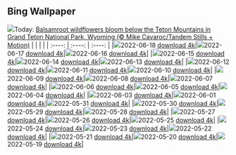 ## Bing Wallpaper
![](./wallpaper/2022-06-18.jpg)Today: [Balsamroot wildflowers bloom below the Teton Mountains in Grand Teton National Park, Wyoming (© Mike Cavaroc/Tandem Stills + Motion)](./wallpaper/2022-06-18.jpg)
|      |      |      |
| :----: | :----: | :----: |
|![](./wallpaper/2022-06-18_sm.jpg)2022-06-18 [download 4k](./wallpaper/2022-06-18.jpg)|![](./wallpaper/2022-06-17_sm.jpg)2022-06-17 [download 4k](./wallpaper/2022-06-17.jpg)|![](./wallpaper/2022-06-16_sm.jpg)2022-06-16 [download 4k](./wallpaper/2022-06-16.jpg)|
|![](./wallpaper/2022-06-15_sm.jpg)2022-06-15 [download 4k](./wallpaper/2022-06-15.jpg)|![](./wallpaper/2022-06-14_sm.jpg)2022-06-14 [download 4k](./wallpaper/2022-06-14.jpg)|![](./wallpaper/2022-06-13_sm.jpg)2022-06-13 [download 4k](./wallpaper/2022-06-13.jpg)|
|![](./wallpaper/2022-06-12_sm.jpg)2022-06-12 [download 4k](./wallpaper/2022-06-12.jpg)|![](./wallpaper/2022-06-11_sm.jpg)2022-06-11 [download 4k](./wallpaper/2022-06-11.jpg)|![](./wallpaper/2022-06-10_sm.jpg)2022-06-10 [download 4k](./wallpaper/2022-06-10.jpg)|
|![](./wallpaper/2022-06-09_sm.jpg)2022-06-09 [download 4k](./wallpaper/2022-06-09.jpg)|![](./wallpaper/2022-06-08_sm.jpg)2022-06-08 [download 4k](./wallpaper/2022-06-08.jpg)|![](./wallpaper/2022-06-07_sm.jpg)2022-06-07 [download 4k](./wallpaper/2022-06-07.jpg)|
|![](./wallpaper/2022-06-06_sm.jpg)2022-06-06 [download 4k](./wallpaper/2022-06-06.jpg)|![](./wallpaper/2022-06-05_sm.jpg)2022-06-05 [download 4k](./wallpaper/2022-06-05.jpg)|![](./wallpaper/2022-06-04_sm.jpg)2022-06-04 [download 4k](./wallpaper/2022-06-04.jpg)|
|![](./wallpaper/2022-06-03_sm.jpg)2022-06-03 [download 4k](./wallpaper/2022-06-03.jpg)|![](./wallpaper/2022-06-01_sm.jpg)2022-06-01 [download 4k](./wallpaper/2022-06-01.jpg)|![](./wallpaper/2022-05-31_sm.jpg)2022-05-31 [download 4k](./wallpaper/2022-05-31.jpg)|
|![](./wallpaper/2022-05-30_sm.jpg)2022-05-30 [download 4k](./wallpaper/2022-05-30.jpg)|![](./wallpaper/2022-05-29_sm.jpg)2022-05-29 [download 4k](./wallpaper/2022-05-29.jpg)|![](./wallpaper/2022-05-28_sm.jpg)2022-05-28 [download 4k](./wallpaper/2022-05-28.jpg)|
|![](./wallpaper/2022-05-27_sm.jpg)2022-05-27 [download 4k](./wallpaper/2022-05-27.jpg)|![](./wallpaper/2022-05-26_sm.jpg)2022-05-26 [download 4k](./wallpaper/2022-05-26.jpg)|![](./wallpaper/2022-05-25_sm.jpg)2022-05-25 [download 4k](./wallpaper/2022-05-25.jpg)|
|![](./wallpaper/2022-05-24_sm.jpg)2022-05-24 [download 4k](./wallpaper/2022-05-24.jpg)|![](./wallpaper/2022-05-23_sm.jpg)2022-05-23 [download 4k](./wallpaper/2022-05-23.jpg)|![](./wallpaper/2022-05-22_sm.jpg)2022-05-22 [download 4k](./wallpaper/2022-05-22.jpg)|
|![](./wallpaper/2022-05-21_sm.jpg)2022-05-21 [download 4k](./wallpaper/2022-05-21.jpg)|![](./wallpaper/2022-05-20_sm.jpg)2022-05-20 [download 4k](./wallpaper/2022-05-20.jpg)|![](./wallpaper/2022-05-19_sm.jpg)2022-05-19 [download 4k](./wallpaper/2022-05-19.jpg)|
